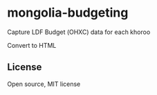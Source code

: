 # mongolia-budgeting

Capture LDF Budget (ОНХС) data for each khoroo

Convert to HTML

## License

Open source, MIT license
